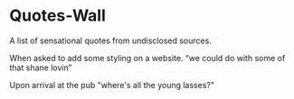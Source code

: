Quotes-Wall
===========

A list of sensational quotes from undisclosed sources.

When asked to add some styling on a website.
“we could do with some of that shane lovin”

Upon arrival at the pub
"where's all the young lasses?"